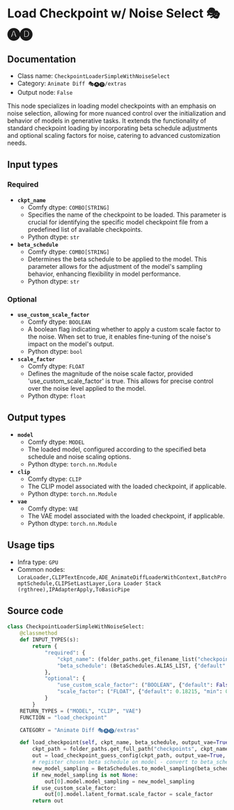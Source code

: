 # Load Checkpoint w/ Noise Select 🎭🅐🅓
## Documentation
- Class name: `CheckpointLoaderSimpleWithNoiseSelect`
- Category: `Animate Diff 🎭🅐🅓/extras`
- Output node: `False`

This node specializes in loading model checkpoints with an emphasis on noise selection, allowing for more nuanced control over the initialization and behavior of models in generative tasks. It extends the functionality of standard checkpoint loading by incorporating beta schedule adjustments and optional scaling factors for noise, catering to advanced customization needs.
## Input types
### Required
- **`ckpt_name`**
    - Comfy dtype: `COMBO[STRING]`
    - Specifies the name of the checkpoint to be loaded. This parameter is crucial for identifying the specific model checkpoint file from a predefined list of available checkpoints.
    - Python dtype: `str`
- **`beta_schedule`**
    - Comfy dtype: `COMBO[STRING]`
    - Determines the beta schedule to be applied to the model. This parameter allows for the adjustment of the model's sampling behavior, enhancing flexibility in model performance.
    - Python dtype: `str`
### Optional
- **`use_custom_scale_factor`**
    - Comfy dtype: `BOOLEAN`
    - A boolean flag indicating whether to apply a custom scale factor to the noise. When set to true, it enables fine-tuning of the noise's impact on the model's output.
    - Python dtype: `bool`
- **`scale_factor`**
    - Comfy dtype: `FLOAT`
    - Defines the magnitude of the noise scale factor, provided 'use_custom_scale_factor' is true. This allows for precise control over the noise level applied to the model.
    - Python dtype: `float`
## Output types
- **`model`**
    - Comfy dtype: `MODEL`
    - The loaded model, configured according to the specified beta schedule and noise scaling options.
    - Python dtype: `torch.nn.Module`
- **`clip`**
    - Comfy dtype: `CLIP`
    - The CLIP model associated with the loaded checkpoint, if applicable.
    - Python dtype: `torch.nn.Module`
- **`vae`**
    - Comfy dtype: `VAE`
    - The VAE model associated with the loaded checkpoint, if applicable.
    - Python dtype: `torch.nn.Module`
## Usage tips
- Infra type: `GPU`
- Common nodes: `LoraLoader,CLIPTextEncode,ADE_AnimateDiffLoaderWithContext,BatchPromptSchedule,CLIPSetLastLayer,Lora Loader Stack (rgthree),IPAdapterApply,ToBasicPipe`


## Source code
```python
class CheckpointLoaderSimpleWithNoiseSelect:
    @classmethod
    def INPUT_TYPES(s):
        return {
            "required": {
                "ckpt_name": (folder_paths.get_filename_list("checkpoints"), ),
                "beta_schedule": (BetaSchedules.ALIAS_LIST, {"default": BetaSchedules.USE_EXISTING}, )
            },
            "optional": {
                "use_custom_scale_factor": ("BOOLEAN", {"default": False}),
                "scale_factor": ("FLOAT", {"default": 0.18215, "min": 0.0, "max": 1.0, "step": 0.00001})
            }
        }
    RETURN_TYPES = ("MODEL", "CLIP", "VAE")
    FUNCTION = "load_checkpoint"

    CATEGORY = "Animate Diff 🎭🅐🅓/extras"

    def load_checkpoint(self, ckpt_name, beta_schedule, output_vae=True, output_clip=True, use_custom_scale_factor=False, scale_factor=0.18215):
        ckpt_path = folder_paths.get_full_path("checkpoints", ckpt_name)
        out = load_checkpoint_guess_config(ckpt_path, output_vae=True, output_clip=True, embedding_directory=folder_paths.get_folder_paths("embeddings"))
        # register chosen beta schedule on model - convert to beta_schedule name recognized by ComfyUI
        new_model_sampling = BetaSchedules.to_model_sampling(beta_schedule, out[0])
        if new_model_sampling is not None:
            out[0].model.model_sampling = new_model_sampling
        if use_custom_scale_factor:
            out[0].model.latent_format.scale_factor = scale_factor
        return out

```
